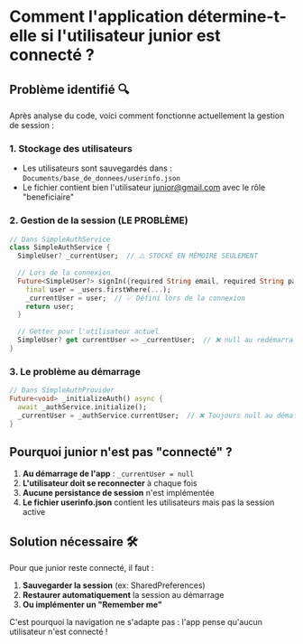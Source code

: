# Comment l'application détermine-t-elle si l'utilisateur junior est connecté ?

## Problème identifié 🔍

Après analyse du code, voici comment fonctionne actuellement la gestion de session :

### 1. Stockage des utilisateurs
- Les utilisateurs sont sauvegardés dans : `Documents/base_de_donnees/userinfo.json`
- Le fichier contient bien l'utilisateur junior@gmail.com avec le rôle "beneficiaire"

### 2. Gestion de la session (LE PROBLÈME)
```dart
// Dans SimpleAuthService
class SimpleAuthService {
  SimpleUser? _currentUser;  // ⚠️ STOCKÉ EN MÉMOIRE SEULEMENT
  
  // Lors de la connexion
  Future<SimpleUser?> signIn({required String email, required String password}) async {
    final user = _users.firstWhere(...);
    _currentUser = user;  // ✅ Défini lors de la connexion
    return user;
  }
  
  // Getter pour l'utilisateur actuel
  SimpleUser? get currentUser => _currentUser;  // ❌ null au redémarrage
}
```

### 3. Le problème au démarrage
```dart
// Dans SimpleAuthProvider
Future<void> _initializeAuth() async {
  await _authService.initialize();
  _currentUser = _authService.currentUser;  // ❌ Toujours null au démarrage !
}
```

## Pourquoi junior n'est pas "connecté" ?

1. **Au démarrage de l'app** : `_currentUser = null`
2. **L'utilisateur doit se reconnecter** à chaque fois
3. **Aucune persistance de session** n'est implémentée
4. **Le fichier userinfo.json** contient les utilisateurs mais pas la session active

## Solution nécessaire 🛠️

Pour que junior reste connecté, il faut :

1. **Sauvegarder la session** (ex: SharedPreferences)
2. **Restaurer automatiquement** la session au démarrage
3. **Ou implémenter un "Remember me"**

C'est pourquoi la navigation ne s'adapte pas : l'app pense qu'aucun utilisateur n'est connecté !